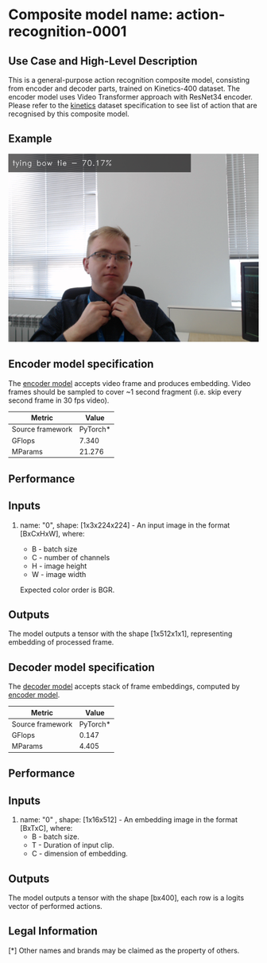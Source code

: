 # Composite model name: action-recognition-0001

## Use Case and High-Level Description

This is a general-purpose action recognition composite model, consisting from encoder and decoder parts, trained on Kinetics-400 dataset. The encoder model uses Video Transformer approach with ResNet34 encoder.
Please refer to the [kinetics](https://deepmind.com/research/open-source/open-source-datasets/kinetics/) dataset specification to see list of action that are recognised by this composite model.

## Example

![](./demo.png)

## Encoder model specification

The [encoder model](../action-recognition-0001-encoder) accepts video frame and produces embedding.
Video frames should be sampled to cover ~1 second fragment (i.e. skip every second frame in 30 fps video).

| Metric                          | Value                                     |
|---------------------------------|-------------------------------------------|
| Source framework                | PyTorch*                                  |
| GFlops                          | 7.340                                     |
| MParams                         | 21.276                                    |


## Performance

## Inputs

1. name: "0", shape: [1x3x224x224] - An input image in the format [BxCxHxW],
   where:
    - B - batch size
    - C - number of channels
    - H - image height
    - W - image width

   Expected color order is BGR.

## Outputs

The model outputs a tensor with the shape [1x512x1x1], representing embedding of processed frame.


## Decoder model specification

The [decoder model](../action-recognition-0001-decoder) accepts stack of frame embeddings, computed by [encoder model](../action-recognition-0001-encoder).

| Metric                          | Value                                     |
|---------------------------------|-------------------------------------------|
| Source framework                | PyTorch*                                  |
| GFlops                          | 0.147                                     |
| MParams                         | 4.405                                     |


## Performance

## Inputs

1. name: "0" , shape: [1x16x512] - An embedding image in the format [BxTxC],
   where:
    - B - batch size.
    - T - Duration of input clip.
    - C - dimension of embedding.

## Outputs

The model outputs a tensor with the shape [bx400], each row is a logits vector of performed actions.

## Legal Information
[*] Other names and brands may be claimed as the property of others.
